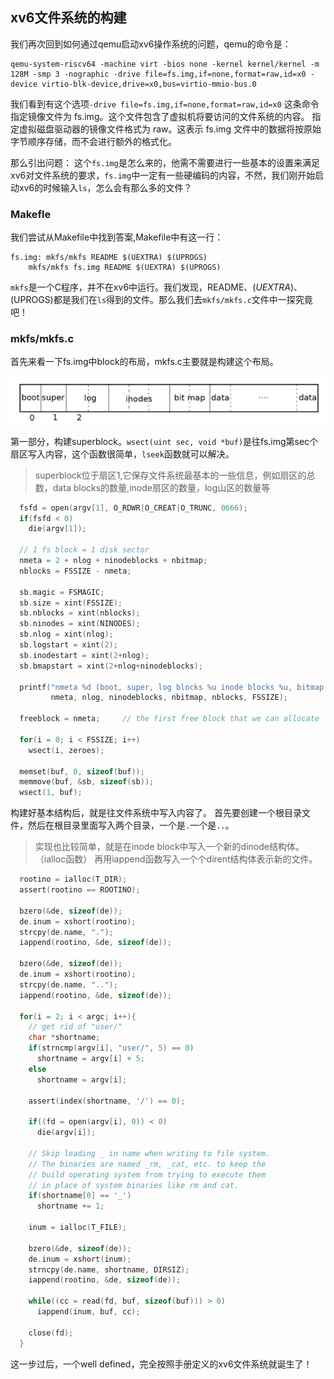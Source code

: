 ## xv6文件系统的构建

我们再次回到如何通过qemu启动xv6操作系统的问题，qemu的命令是：
```
qemu-system-riscv64 -machine virt -bios none -kernel kernel/kernel -m 128M -smp 3 -nographic -drive file=fs.img,if=none,format=raw,id=x0 -device virtio-blk-device,drive=x0,bus=virtio-mmio-bus.0
```
我们看到有这个选项`-drive file=fs.img,if=none,format=raw,id=x0`
这条命令指定镜像文件为 fs.img。这个文件包含了虚拟机将要访问的文件系统的内容。
指定虚拟磁盘驱动器的镜像文件格式为 raw。这表示 fs.img 文件中的数据将按原始字节顺序存储，而不会进行额外的格式化。

那么引出问题：
这个`fs.img`是怎么来的，他需不需要进行一些基本的设置来满足xv6对文件系统的要求，`fs.img`中一定有一些硬编码的内容，不然，我们刚开始启动xv6的时候输入`ls`，怎么会有那么多的文件？



### Makefle

我们尝试从Makefile中找到答案,Makefile中有这一行：
```
fs.img: mkfs/mkfs README $(UEXTRA) $(UPROGS)
	mkfs/mkfs fs.img README $(UEXTRA) $(UPROGS)
```
`mkfs`是一个C程序，并不在xv6中运行。我们发现，README、$(UEXTRA)、$(UPROGS)都是我们在`ls`得到的文件。那么我们去`mkfs/mkfs.c`文件中一探究竟吧！



### mkfs/mkfs.c

首先来看一下fs.img中block的布局，mkfs.c主要就是构建这个布局。

![](./img/fsimg-layout.png)

第一部分，构建superblock。`wsect(uint sec, void *buf)`是往fs.img第sec个扇区写入内容，这个函数很简单，`lseek`函数就可以解决。
>superblock位于扇区1,它保存文件系统最基本的一些信息，例如扇区的总数，data blocks的数量,inode扇区的数量，log山区的数量等
```c
  fsfd = open(argv[1], O_RDWR|O_CREAT|O_TRUNC, 0666);
  if(fsfd < 0)
    die(argv[1]);

  // 1 fs block = 1 disk sector
  nmeta = 2 + nlog + ninodeblocks + nbitmap;
  nblocks = FSSIZE - nmeta;

  sb.magic = FSMAGIC;
  sb.size = xint(FSSIZE);
  sb.nblocks = xint(nblocks);
  sb.ninodes = xint(NINODES);
  sb.nlog = xint(nlog);
  sb.logstart = xint(2);
  sb.inodestart = xint(2+nlog);
  sb.bmapstart = xint(2+nlog+ninodeblocks);

  printf("nmeta %d (boot, super, log blocks %u inode blocks %u, bitmap blocks %u) blocks %d total %d\n",
         nmeta, nlog, ninodeblocks, nbitmap, nblocks, FSSIZE);

  freeblock = nmeta;     // the first free block that we can allocate

  for(i = 0; i < FSSIZE; i++)
    wsect(i, zeroes);

  memset(buf, 0, sizeof(buf));
  memmove(buf, &sb, sizeof(sb));
  wsect(1, buf);

```

构建好基本结构后，就是往文件系统中写入内容了。
首先要创建一个根目录文件，然后在根目录里面写入两个目录，一个是`.`一个是`..`。
>实现也比较简单，就是在inode block中写入一个新的dinode结构体。（ialloc函数）
>再用iappend函数写入一个个dirent结构体表示新的文件。
>

```c
  rootino = ialloc(T_DIR);
  assert(rootino == ROOTINO);

  bzero(&de, sizeof(de));
  de.inum = xshort(rootino);
  strcpy(de.name, ".");
  iappend(rootino, &de, sizeof(de));

  bzero(&de, sizeof(de));
  de.inum = xshort(rootino);
  strcpy(de.name, "..");
  iappend(rootino, &de, sizeof(de));

  for(i = 2; i < argc; i++){
    // get rid of "user/"
    char *shortname;
    if(strncmp(argv[i], "user/", 5) == 0)
      shortname = argv[i] + 5;
    else
      shortname = argv[i];
    
    assert(index(shortname, '/') == 0);

    if((fd = open(argv[i], 0)) < 0)
      die(argv[i]);

    // Skip leading _ in name when writing to file system.
    // The binaries are named _rm, _cat, etc. to keep the
    // build operating system from trying to execute them
    // in place of system binaries like rm and cat.
    if(shortname[0] == '_')
      shortname += 1;

    inum = ialloc(T_FILE);

    bzero(&de, sizeof(de));
    de.inum = xshort(inum);
    strncpy(de.name, shortname, DIRSIZ);
    iappend(rootino, &de, sizeof(de));

    while((cc = read(fd, buf, sizeof(buf))) > 0)
      iappend(inum, buf, cc);

    close(fd);
  }
```
这一步过后，一个well defined，完全按照手册定义的xv6文件系统就诞生了！